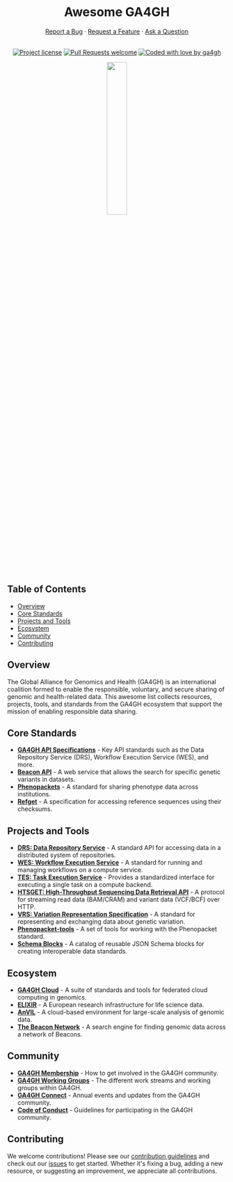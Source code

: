 <h1 align="center">
  Awesome GA4GH
</h1>

<div align="center">
  <a href="https://github.com/ohsu-comp-bio/idp-backups/issues/new?assignees=&labels=bug&template=01_BUG_REPORT.md&title=bug%3A+">Report a Bug</a>
  ·
  <a href="https://github.com/ohsu-comp-bio/idp-backups/issues/new?assignees=&labels=enhancement&template=02_FEATURE_REQUEST.md&title=feat%3A+">Request a Feature</a>
  ·
  <a href="https://github.com/ohsu-comp-bio/idp-backups/discussions">Ask a Question</a>
</div>

<div align="center">
<br />

[![Project license](https://img.shields.io/github/license/ohsu-comp-bio/awesome-ga4gh.svg)](LICENSE)
[![Pull Requests welcome](https://img.shields.io/badge/PRs-welcome-ff69b4.svg)](https://github.com/ohsu-comp-bio/awesome-ga4gh/issues?q=is%3Aissue+is%3Aopen+label%3A%22help+wanted%22)
[![Coded with love by ga4gh](https://img.shields.io/badge/Coded%20with%20%E2%99%A5%20by-GA4GH-blue)](https://github.com/ga4gh)

<a href="https://www.ga4gh.org/"/>
  <img width="30%" src="https://github.com/user-attachments/assets/dae9d663-fa05-470a-a4dc-4ea88c68a2c2"/>
</a>
<br />
</div>

## Table of Contents

- [Overview](#overview)
- [Core Standards](#core-standards)
- [Projects and Tools](#projects-and-tools)
- [Ecosystem](#ecosystem)
- [Community](#community)
- [Contributing](#contributing)

## Overview

The Global Alliance for Genomics and Health (GA4GH) is an international coalition formed to enable the responsible, voluntary, and secure sharing of genomic and health-related data. This awesome list collects resources, projects, tools, and standards from the GA4GH ecosystem that support the mission of enabling responsible data sharing.

## Core Standards

- **[GA4GH API Specifications](https://www.ga4gh.org/news/ga4gh-standards/)** - Key API standards such as the Data Repository Service (DRS), Workflow Execution Service (WES), and more.
- **[Beacon API](https://beacon-project.io/)** - A web service that allows the search for specific genetic variants in datasets.
- **[Phenopackets](https://phenopackets-schema.readthedocs.io/en/latest/)** - A standard for sharing phenotype data across institutions.
- **[Refget](https://samtools.github.io/hts-specs/refget.html)** - A specification for accessing reference sequences using their checksums.

## Projects and Tools

- **[DRS: Data Repository Service](https://ga4gh.github.io/data-repository-service-schemas/)** - A standard API for accessing data in a distributed system of repositories.
- **[WES: Workflow Execution Service](https://ga4gh.github.io/workflow-execution-service-schemas/)** - A standard for running and managing workflows on a compute service.
- **[TES: Task Execution Service](https://ga4gh.github.io/task-execution-schemas/)** - Provides a standardized interface for executing a single task on a compute backend.
- **[HTSGET: High-Throughput Sequencing Data Retrieval API](https://samtools.github.io/hts-specs/htsget.html)** - A protocol for streaming read data (BAM/CRAM) and variant data (VCF/BCF) over HTTP.
- **[VRS: Variation Representation Specification](https://vr-spec.readthedocs.io/en/latest/)** - A standard for representing and exchanging data about genetic variation.
- **[Phenopacket-tools](https://github.com/phenopackets/phenopacket-tools)** - A set of tools for working with the Phenopacket standard.
- **[Schema Blocks](https://schemablocks.org/)** - A catalog of reusable JSON Schema blocks for creating interoperable data standards.

## Ecosystem

- **[GA4GH Cloud](https://ga4gh.cloud/)** - A suite of standards and tools for federated cloud computing in genomics.
- **[ELIXIR](https://elixir-europe.org/)** - A European research infrastructure for life science data.
- **[AnVIL](https://anvilproject.org/)** - A cloud-based environment for large-scale analysis of genomic data.
- **[The Beacon Network](https://beacon-network.org/)** - A search engine for finding genomic data across a network of Beacons.

## Community

- **[GA4GH Membership](https://www.ga4gh.org/membership/)** - How to get involved in the GA4GH community.
- **[GA4GH Working Groups](https://www.ga4gh.org/work_streams/)** - The different work streams and working groups within GA4GH.
- **[GA4GH Connect](https://www.ga4gh.org/ga4gh-connect/)** - Annual events and updates from the GA4GH community.
- **[Code of Conduct](https://www.ga4gh.org/code-of-conduct/)** - Guidelines for participating in the GA4GH community.

## Contributing

We welcome contributions! Please see our [contribution guidelines](CONTRIBUTING.md) and check out our [issues](https://github.com/ohsu-comp-bio/awesome-ga4gh/issues) to get started. Whether it's fixing a bug, adding a new resource, or suggesting an improvement, we appreciate all contributions.
